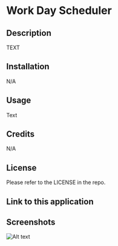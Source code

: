 # Work Day Scheduler

## Description

TEXT

## Installation

N/A

## Usage

Text

## Credits

N/A

## License

Please refer to the LICENSE in the repo.

## Link to this application



## Screenshots

![Alt text](/relative/path/to/img.jpg?raw=true "Optional Title")